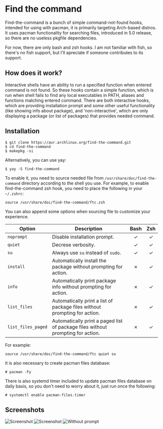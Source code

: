 # Find the command

Find-the-command is a bunch of simple command-not-found hooks, intended for using with pacman, it is primarily targeting Arch-based distros. It uses pacman functionality for searching files, introduced in 5.0 release, so there are no useless pkgfile dependencies.

For now, there are only bash and zsh hooks. I am not familiar with fish, so there's no fish support, but I'll apreciate if someone contributes to its support.

## How does it work?

Interactive shells have an ability to run a specified function when entered command is not found. So these hooks contain a simple function, which is run when shell fails to find any local executables in PATH, aliases and functions matching entered command. There are both interactive hooks, which are providing installation prompt and some other useful functionality (like showing info about package), and 'non-interactive', which are only displaying a package (or list of packages) that provides needed command.

## Installation

	$ git clone https://aur.archlinux.org/find-the-command.git
	$ cd find-the-command
	$ makepkg -si

Alternatively, you can use yay:

	$ yay -S find-the-command

To enable it, you need to source needed file from `/usr/share/doc/find-the-command` directory according to the shell you use. For example, to enable find-the-command zsh hook, you need to place the following in your `~/.zshrc`:

	source /usr/share/doc/find-the-command/ftc.zsh

You can also append some options when sourcing file to customize your experience.

| Option              | Description                                                                     | Bash | Zsh |
| ------------------- | ------------------------------------------------------------------------------- |:----:|:---:|
| `noprompt`          | Disable installation prompt.                                                    | ✓    | ✓   |
| `quiet`             | Decrese verbosity.                                                              | ✓    | ✓   |
| `su`                | Always use `su` instead of `sudo`.                                              | ✓    | ✓   |
| `install`           | Automatically install the package without prompting for action.                 | ✗    | ✓   |
| `info`              | Automatically print package info without prompting for action.                  | ✗    | ✓   |
| `list_files`        | Automatically print a list of package files without prompting for action.       | ✗    | ✓   |
| `list_files_paged`  | Automatically print a paged list of package files without prompting for action. | ✗    | ✓   |

For example:

	source /usr/share/doc/find-the-command/ftc quiet su

It is also necessary to create pacman files database:

	# pacman -Fy

There is also systemd timer included to update pacman files database on daily basis, so you don't need to worry about it, just run once the following:

	# systemctl enable pacman-files.timer

## Screenshots
![Screenshot](http://i.imgur.com/fFPqn7i.png)
![Screenshot](http://i.imgur.com/A5ahFFO.png)
![Without prompt](http://i.imgur.com/pIHbKEK.png)
